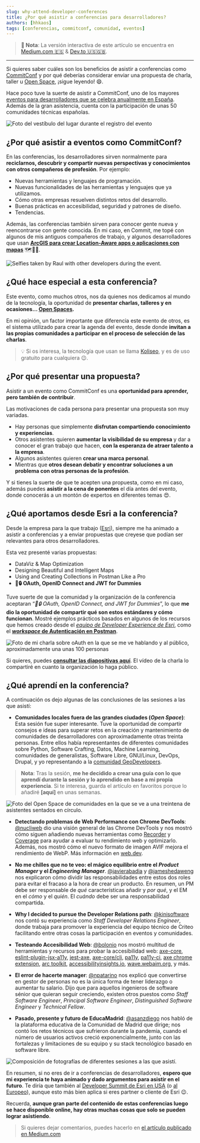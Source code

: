 ```yaml
---
slug: why-attend-developer-conferences
title: ¿Por qué asistir a conferencias para desarrolladores?
authors: [hhkaos]
tags: [conferencias, commitconf, comunidad, eventos]
---
```


> **📄 Nota**: La versión interactiva de este artículo se encuentra en [Medium.com 🇪🇸](https://medium.com/@hhkaos/por-qu%C3%A9-asistir-a-conferencias-para-desarrolladores-4c22cbe132cf) & [Dev.to 🇺🇸🇬🇧](https://dev.to/hhkaos/why-attend-developer-conferences-59b3).

---

Si quieres saber cuáles son los beneficios de asistir a conferencias como [CommitConf](https://2023.commit-conf.com/es/) y por qué deberías considerar enviar una propuesta de charla, taller u [Open Space](https://en.wikipedia.org/wiki/Open_Space_Technology), ¡sigue leyendo! 😄.

Hace poco tuve la suerte de asistir a CommitConf, uno de los mayores [eventos para desarrolladores que se celebra anualmente en España](https://twitter.com/i/lists/1571289000886910977/members). Además de la gran asistencia, cuenta con la participación de unas 50 comunidades técnicas españolas.

![Foto del vestíbulo del lugar durante el registro del evento](./commitconf23-checkin.jpg)

## ¿Por qué asistir a eventos como CommitConf?

En las conferencias, los desarrolladores sirven normalmente para **reciclarnos, descubrir y compartir nuevas perspectivas y conocimientos con otros compañeros de profesión**. Por ejemplo:

* Nuevas herramientas y lenguajes de programación.
* Nuevas funcionalidades de las herramientas y lenguajes que ya utilizamos.
* Cómo otras empresas resuelven distintos retos del desarrollo.
* Buenas prácticas en accesibilidad, seguridad y patrones de diseño.
* Tendencias.

Además, las conferencias también sirven para conocer gente nueva y reencontrarse con gente conocida. En mi caso, en Commit, me topé con algunos de mis antiguos compañeros de trabajo, y algunos desarrolladores que usan **[ArcGIS para crear Location-Aware apps o aplicaciones con mapas](https://developers.arcgis.com/documentation/mapping-apis-and-services/)** 🗺️📍😄.

![Selfies taken by Raul with other developers during the event.](./commitconf23-developers.jpg)

## ¿Qué hace especial a esta conferencia?

Este evento, como muchos otros, nos da quienes nos dedicamos al mundo de la tecnología, la oportunidad de **presentar charlas, talleres y en ocasiones… [Open Spaces](https://en.wikipedia.org/wiki/Open_Space_Technology).**


En mi opinión, un factor importante que diferencia este evento de otros, es el sistema utilizado para crear la agenda del evento, desde donde **invitan a las propias comunidades a participar en el proceso de selección de las charlas**.

> 💡 Si os interesa, la tecnología que usan se llama [Koliseo](https://koliseo.com/), y es de uso gratuito para cualquiera 😉.

## ¿Por qué presentar una propuesta?


Asistir a un evento como CommitConf es una **oportunidad para aprender, pero también de contribuir**.

Las motivaciones de cada persona para presentar una propuesta son muy variadas.

* Hay personas que simplemente **disfrutan compartiendo conocimiento y experiencias**.
* Otros asistentes quieren **aumentar la visibilidad de su empresa** y dar a conocer el gran trabajo que hacen, **con la esperanza de atraer talento a la empresa**.
* Algunos asistentes quieren **crear una marca personal**.
* Mientras que **otros desean debatir y encontrar soluciones a un problema con otras personas de la profesión**.

Y si tienes la suerte de que te acepten una propuesta, como en mi caso, además puedes **asistir a la cena de ponentes** el día antes del evento, donde conocerás a un montón de expertos en diferentes temas 😍.

## ¿Qué aportamos desde Esri a la conferencia?

Desde la empresa para la que trabajo ([Esri](http://esri.com/)), siempre me ha animado a asistir a conferencias y a enviar propuestas que creyese que podían ser relevantes para otros desarrolladores.

Esta vez presenté varias propuestas:

* DataViz & Map Optimization
* Designing Beautiful and Intelligent Maps
* Using and Creating Collections in Postman Like a Pro
* **🔑🔒 OAuth, OpenID Connect and JWT for Dummies**

Tuve suerte de que la comunidad y la organización de la conferencia aceptaran “*🔑🔒 OAuth, OpenID Connect, and JWT for Dummies*”, lo que **me dio la oportunidad de compartir qué son estos estándares y cómo funcionan**. Mostré ejemplos prácticos basados en algunos de los recursos que hemos creado desde el *[equipo de Developer Experience de Esri](https://www.youtube.com/playlist?list=PL0VMTWv3XRwWL4zG7rB8SlHkE5XXbd5OW)*, como el [***workspace* de Autenticación en Postman**](https://www.postman.com/esridevs/workspace/authentication-in-arcgis/overview).

![Foto de mi charla sobre oAuth en la que se me ve hablando y al público, aproximadamente una unas 100 personas](./commitconf23-raul-jimenez-ortega.png)

Si quieres, puedes **[consultar las diapositivas aquí](https://bit.ly/oauth-commit)**. El vídeo de la charla lo compartiré en cuanto la organización lo haga público.

## ¿Qué aprendí en la conferencia?

A continuación os dejo algunas de las conclusiones de las sesiones a las que asistí:

* **Comunidades locales fuera de las grandes ciudades (*Open Space*)**: Esta sesión fue super interesante. Tuve la oportunidad de compartir consejos e ideas para superar retos en la creación y mantenimiento de comunidades de desarrolladores con aproximadamente otras treinta personas. Entre ellos había representantes de diferentes comunidades sobre Python, Software Crafting, Datos, Machine Learning, comunidades de generalistas, Software Libre, GNU/Linux, DevOps, Drupal, y yo representando a la [comunidad GeoDevelopers](https://meetup.com/es-ES/geo-developers).

> **Nota**: Tras la sesión, **me he decidido a crear una guía con lo que aprendí durante la sesión y lo aprendido en base a mi propia experiencia**. Si te interesa, guarda el artículo en favoritos porque lo añadiré **[aquí]** en unas semanas.

![Foto del Open Space de comunidades en la que se ve a una treintena de asistentes sentados en círculo.](./commitcont23-openspace.jpg)

* **Detectando problemas de Web Performance con Chrome DevTools**: [@nucliweb](http://twitter.com/nucliweb) dio una visión general de las Chrome DevTools y nos mostró cómo siguen añadiendo nuevas herramientas como [Recorder](https://developer.chrome.com/docs/devtools/recorder/) y [Coverage](https://developer.chrome.com/docs/devtools/coverage/) para ayudar a evaluar tu rendimiento web y optimizarlo. Además, nos mostró cómo el nuevo formato de imagen AVIF mejora el rendimiento de WebP. Más información en [web.dev](https://web.dev/).

* **No me chilles que no te veo: el mágico equilibrio entre el *Product Manager* y el *Engineering Manager***. [@javierabadia](http://twitter.com/javierabadia) y [@jameshedaweng](http://twitter.com/jameshedaweng) nos explicaron cómo dividir las responsabilidades entre estos dos roles para evitar el fracaso a la hora de crear un producto. En resumen, un PM debe ser responsable de *qué* características añadir y *por qué*, y el EM en el *cómo* y el *quién*. El *cuándo* debe ser una responsabilidad compartida.

* **Why I decided to pursue the Developer Relations path**: [@kinisoftware](http://twitter.com/kinisoftware) nos contó su experiencia como *Staff Developer Relations Engineer*, donde trabaja para promover la experiencia del equipo técnico de Criteo facilitando entre otras cosas la participación en eventos y comunidades.

* **Testeando Accesibilidad Web**: [@bolonio](https://twitter.com/bolonio) nos mostró multitud de herramientas y recursos para probar la accesibilidad web: [axe-core](https://github.com/dequelabs/axe-core), [eslint-plugin-jsx-a11y](https://www.npmjs.com/package/eslint-plugin-jsx-a11y), [jest-axe](https://www.npmjs.com/package/jest-axe), [axe-core/cli](https://www.npmjs.com/package/@axe-core/cli), [pa11y](https://pa11y.org/), [pa11y-ci](https://github.com/pa11y/pa11y-ci), [axe chrome extension](http://deque.com/axe), [arc toolkit](http://paciellogroup.com/toolkit), [accessibilityinsights.io](http://accessibilityinsights.io/), [wave.webaim.org](https://wave.webaim.org/), y más.

* **El error de hacerte manager**: [@npatarino](https://twitter.com/npatarino) nos explicó que convertirse en gestor de personas no es la única forma de tener liderazgo o aumentar tu salario. Dijo que para aquellos ingenieros de software sénior que quieran seguir creciendo, existen otros puestos como *Staff Software Engineer*, *Principal Software Engineer*, *Distinguished Software Engineer* y *Technical Fellow*.

* **Pasado, presente y futuro de EducaMadrid**: [@asanzdiego](https://twitter.com/asanzdiego) nos habló de la plataforma educativa de la Comunidad de Madrid que dirige; nos contó los retos técnicos que sufrieron durante la pandemia, cuando el número de usuarios activos creció exponencialmente, junto con las fortalezas y limitaciones de su equipo y su stack tecnológico basado en software libre.


![Composición de fotografías de diferentes sesiones a las que asistí.](./commitconf23-techsessions.jpg)

En resumen, si no eres de ir a conferencias de desarrolladores, **espero que mi experiencia te haya animado y dado argumentos para asistir en el futuro**. Te diría que también al [Developer Summit de Esri en USA](https://www.esri.com/en-us/about/events/devsummit/save-date) (o [al Europeo](https://www.esri.com/en-us/about/events/devsummit-europe/save-date)), aunque esto más bien aplica si eres partner o cliente de Esri 😉.

Recuerda, **aunque gran parte del contenido de estas conferencias luego se hace disponible online, hay otras muchas cosas que solo se pueden lograr asistiendo**.

> Si quieres dejar comentarios, puedes hacerlo en [el artículo publicado en Medium.com](https://medium.com/@hhkaos/por-qu%C3%A9-asistir-a-conferencias-para-desarrolladores-4c22cbe132cf)